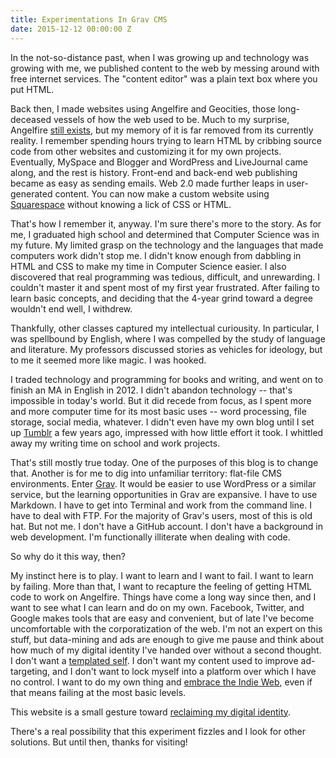 ```yaml
---
title: Experimentations In Grav CMS
date: 2015-12-12 00:00:00 Z
---
```


In the not-so-distance past, when I was growing up and technology was growing with me, we published content to the web by messing around with free internet services. The "content editor" was a plain text box where you put HTML.

Back then, I made websites using Angelfire and Geocities, those long-deceased vessels of how the web used to be. Much to my surprise, Angelfire [still exists](http://http://www.angelfire.lycos.com/), but my memory of it is far removed from its currently reality. I remember spending hours trying to learn HTML by cribbing source code from other websites and customizing it for my own projects. Eventually, MySpace and Blogger and WordPress and LiveJournal came along, and the rest is history. Front-end and back-end web publishing became as easy as sending emails. Web 2.0 made further leaps in user-generated content. You can now make a custom website using [Squarespace](http://squarespace.com) without knowing a lick of CSS or HTML.

That's how I remember it, anyway. I'm sure there's more to the story. As for me, I graduated high school and determined that Computer Science was in my future. My limited grasp on the technology and the languages that made computers work didn't stop me. I didn't know enough from dabbling in HTML and CSS to make my time in Computer Science easier. I also discovered that real programming was tedious, difficult, and unrewarding. I couldn't master it and spent most of my first year frustrated. After failing to learn basic concepts, and deciding that the 4-year grind toward a degree wouldn't end well, I withdrew.

Thankfully, other classes captured my intellectual curiousity. In particular, I was spellbound by English, where I was compelled by the study of language and literature. My professors discussed stories as vehicles for ideology, but to me it seemed more like magic. I was hooked.

I traded technology and programming for books and writing, and went on to finish an MA in English in 2012. I didn't abandon technology -- that's impossible in today's world. But it did recede from focus, as I spent more and more computer time for its most basic uses -- word processing, file storage, social media, whatever. I didn't even have my own blog until I set up [Tumblr](http://willreadbooksformoney.tumblr.com) a few years ago, impressed with how little effort it took. I whittled away my writing time on school and work projects.

That's still mostly true today. One of the purposes of this blog is to change that. Another is for me to dig into unfamiliar territory: flat-file CMS environments. Enter [Grav](http://getgrav.org). It would be easier to use WordPress or a similar service, but the learning opportunities in Grav are expansive. I have to use Markdown. I have to get into Terminal and work from the command line. I have to deal with FTP. For the majority of Grav's users, most of this is old hat. But not me. I don't have a GitHub account. I don't have a background in web development. I'm functionally illiterate when dealing with code.

So why do it this way, then?

My instinct here is to play. I want to learn and I want to fail. I want to learn by failing. More than that, I want to recapture the feeling of getting HTML code to work on Angelfire. Things have come a long way since then, and I want to see what I can learn and do on my own. Facebook, Twitter, and Google makes tools that are easy and convenient, but of late I've become uncomfortable with the corporatization of the web. I'm not an expert on this stuff, but data-mining and ads are enough to give me pause and think about how much of my digital identity I've handed over without a second thought. I don't want a [templated self](http://cyborganthropology.com/Templated_Self). I don't want my content used to improve ad-targeting, and I don't want to lock myself into a platform over which I have no control. I want to do my own thing and [embrace the Indie Web](http://2014trends.hackeducation.com/indie.html), even if that means failing at the most basic levels.

This website is a small gesture toward [reclaiming my digital identity](http://reclaim.hackeducation.com).

There's a real possibility that this experiment fizzles and I look for other solutions. But until then, thanks for visiting!
